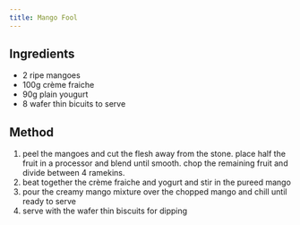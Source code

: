 ```yaml
---
title: Mango Fool
---
```


## Ingredients

-   2 ripe mangoes
-   100g crème fraiche
-   90g plain yougurt
-   8 wafer thin bicuits to serve

## Method

1.  peel the mangoes and cut the flesh away from the stone. place half the fruit in a processor and blend until smooth. chop the remaining fruit and divide between 4 ramekins.
2.  beat together the crème fraiche and yogurt and stir in the pureed mango
3.  pour the creamy mango mixture over the chopped mango and chill until ready to serve
4.  serve with the wafer thin biscuits for dipping
